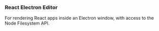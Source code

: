### React Electron Editor

For rendering React apps inside an Electron window, with access to the Node Filesystem API.
